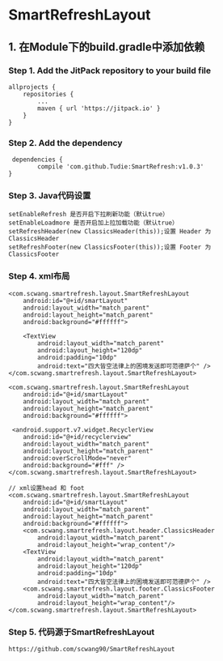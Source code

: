 # SmartRefreshLayout

## 1. 在Module下的build.gradle中添加依赖
### Step 1. Add the JitPack repository to your build file
    allprojects {
		repositories {
			...
			maven { url 'https://jitpack.io' }
		}
	}
	
### Step 2. Add the dependency
     dependencies {
	        compile 'com.github.Tudie:SmartRefresh:v1.0.3'
	}
	
### Step 3. Java代码设置
    setEnableRefresh 是否开启下拉刷新功能（默认true）
	setEnableLoadmore 是否开启加上拉加载功能（默认true）
	setRefreshHeader(new ClassicsHeader(this));设置 Header 为 ClassicsHeader
    setRefreshFooter(new ClassicsFooter(this));设置 Footer 为 ClassicsFooter
	

### Step 4. xml布局
    <com.scwang.smartrefresh.layout.SmartRefreshLayout
        android:id="@+id/smartLayout"
        android:layout_width="match_parent"
        android:layout_height="match_parent"
        android:background="#ffffff">

        <TextView
            android:layout_width="match_parent"
            android:layout_height="120dp"
            android:padding="10dp"
            android:text="四大皆空法律上的困境发送即可范德萨个" />
	</com.scwang.smartrefresh.layout.SmartRefreshLayout>
	
	<com.scwang.smartrefresh.layout.SmartRefreshLayout
        android:id="@+id/smartLayout"
        android:layout_width="match_parent"
        android:layout_height="match_parent"
        android:background="#ffffff">

     <android.support.v7.widget.RecyclerView
        android:id="@+id/recyclerview"
        android:layout_width="match_parent"
        android:layout_height="match_parent"
        android:overScrollMode="never"
        android:background="#fff" />
	</com.scwang.smartrefresh.layout.SmartRefreshLayout>
	
    // xml设置head 和 foot
	<com.scwang.smartrefresh.layout.SmartRefreshLayout
        android:id="@+id/smartLayout"
        android:layout_width="match_parent"
        android:layout_height="match_parent"
        android:background="#ffffff">
        <com.scwang.smartrefresh.layout.header.ClassicsHeader
            android:layout_width="match_parent"
            android:layout_height="wrap_content"/>
        <TextView
            android:layout_width="match_parent"
            android:layout_height="120dp"
            android:padding="10dp"
            android:text="四大皆空法律上的困境发送即可范德萨个" />
        <com.scwang.smartrefresh.layout.footer.ClassicsFooter
            android:layout_width="match_parent"
            android:layout_height="wrap_content"/>
    </com.scwang.smartrefresh.layout.SmartRefreshLayout>
    
### Step 5. 代码源于SmartRefreshLayout
    https://github.com/scwang90/SmartRefreshLayout
